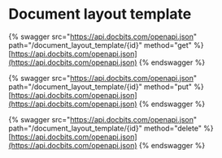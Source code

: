 # Document layout template

{% swagger src="https://api.docbits.com/openapi.json" path="/document_layout_template/{id}" method="get" %}
[https://api.docbits.com/openapi.json](https://api.docbits.com/openapi.json)
{% endswagger %}

{% swagger src="https://api.docbits.com/openapi.json" path="/document_layout_template/{id}" method="put" %}
[https://api.docbits.com/openapi.json](https://api.docbits.com/openapi.json)
{% endswagger %}

{% swagger src="https://api.docbits.com/openapi.json" path="/document_layout_template/{id}" method="delete" %}
[https://api.docbits.com/openapi.json](https://api.docbits.com/openapi.json)
{% endswagger %}
